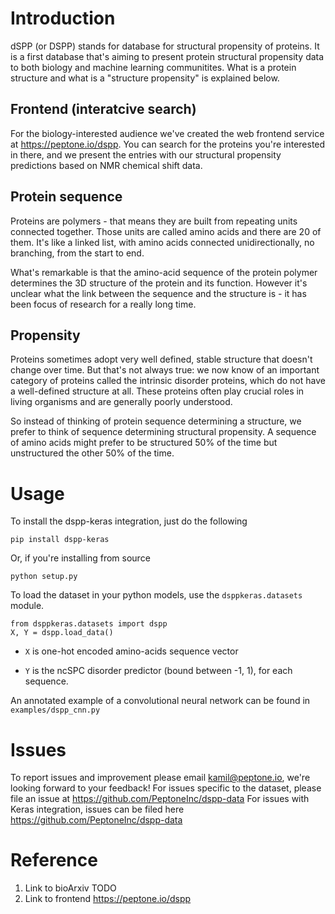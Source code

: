 # Introduction

dSPP (or DSPP) stands for database for structural propensity of proteins.
It is a first database that's aiming to present protein structural propensity data to both biology and machine learning communitites.
What is a protein structure and what is a "structure propensity" is explained below.

## Frontend (interatcive search)

For the biology-interested audience we've created the web frontend service at https://peptone.io/dspp.
You can search for the proteins you're interested in there, and we present the entries with our structural propensity predictions based on NMR chemical shift data.

## Protein sequence

Proteins are polymers - that means they are built from repeating units connected together.
Those units are called amino acids and there are 20 of them. It's like a linked list,
with amino acids connected unidirectionally, no branching, from the start to end.

What's remarkable is that the amino-acid sequence of the protein polymer determines the 3D structure of the protein and its function.
However it's unclear what the link between the sequence and the structure is - it has been focus of research for a really long time.

## Propensity

Proteins sometimes adopt very well defined, stable structure that doesn't change over time.
But that's not always true: we now know of an important category of proteins called the intrinsic disorder proteins, which do not have a well-defined structure at all. These proteins often play crucial roles in living organisms and are generally poorly understood.

So instead of thinking of protein sequence determining a structure, we prefer to think of sequence determining structural propensity. A sequence of amino acids might prefer to be structured 50% of the time but unstructured the other 50% of the time.

# Usage

To install the dspp-keras integration, just do the following

```
pip install dspp-keras
```

Or, if you're installing from source

```
python setup.py
```

To load the dataset in your python models, use the `dsppkeras.datasets` module.

```
from dsppkeras.datasets import dspp
X, Y = dspp.load_data()
```

- `X` is one-hot encoded amino-acids sequence vector

- `Y` is the ncSPC disorder predictor (bound between -1, 1), for each sequence.

An annotated example of a convolutional neural network can be found in
`examples/dspp_cnn.py`

# Issues

To report issues and improvement please email kamil@peptone.io, we're looking forward to your feedback!
For issues specific to the dataset, please file an issue at https://github.com/PeptoneInc/dspp-data
For issues with Keras integration, issues can be filed here https://github.com/PeptoneInc/dspp-data

# Reference

1. Link to bioArxiv TODO
2. Link to frontend https://peptone.io/dspp
